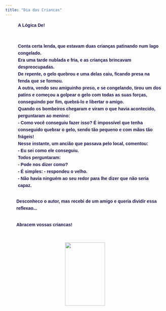 ```yaml
---
title: "Dia das Criancas"
---
```


<div class="fr0" style="background-clip: initial; background-image: url(http://pnsdr.com/img/comllas.gif); background-origin: initial; background-position: 0% 0%; color: black; display: block; font: 1em/22px Arial, Helvetica, sans-serif; margin: 0px; padding-bottom: 0px; padding-left: 40px; padding-right: 10px; padding-top: 0px;"><strong><span style="color: #20124d;">A Lógica De!</span></strong><br /><strong><br /><span style="color: #20124d;"></span></strong><br /><strong><span style="color: #20124d;">Conta certa lenda, que estavam duas crianças patinando num lago congelado.</span></strong><br /><strong><span style="color: #20124d;">Era uma tarde nublada e fria, e as crianças brincavam despreocupadas.</span></strong><br /><strong><span style="color: #20124d;">De repente, o gelo quebrou e uma delas caiu, ficando presa na fenda que se formou.</span></strong><br /><strong><span style="color: #20124d;">A outra, vendo seu amiguinho preso, e se congelando, tirou um dos patins e começou a golpear o gelo com todas as suas forças, conseguindo por fim, quebrá-lo e libertar o amigo.</span></strong><br /><strong><span style="color: #20124d;">Quando os bombeiros chegaram e viram o que havia acontecido, perguntaram ao menino:</span></strong><br /><strong><span style="color: #20124d;">- Como você conseguiu fazer isso? É impossível que tenha conseguido quebrar o gelo, sendo tão pequeno e com mãos tão frágeis!</span></strong><br /><strong><span style="color: #20124d;">Nesse instante, um ancião que passava pelo local, comentou:</span></strong><br /><strong><span style="color: #20124d;">- Eu sei como ele conseguiu.</span></strong><br /><strong><span style="color: #20124d;">Todos perguntaram:</span></strong><br /><strong><span style="color: #20124d;">- Pode nos dizer como?</span></strong><br /><strong><span style="color: #20124d;">- É simples: - respondeu o velho.</span></strong><br /><strong><span style="color: #20124d;">- Não havia ninguém ao seu redor para lhe dizer que não seria capaz.</span></strong></div><span class="aut" style="display: block; font-family: Arial, Helvetica, sans-serif; font-size: 14px; line-height: 22px; margin: 0px; padding-bottom: 2px; padding-left: 35px; padding-right: 0px; padding-top: 2px;"><strong><br /><span style="color: #20124d;"></span></strong></span><span class="aut" style="color: #20124d; display: block; font-family: Arial, Helvetica, sans-serif; font-size: 14px; line-height: 22px; margin: 0px; padding-bottom: 2px; padding-left: 35px; padding-right: 0px; padding-top: 2px;"><strong>Desconheco o autor, mas recebi de um amigo e queria dividir essa reflexao...</strong></span><span class="aut" style="display: block; font-family: Arial, Helvetica, sans-serif; font-size: 14px; line-height: 22px; margin: 0px; padding-bottom: 2px; padding-left: 35px; padding-right: 0px; padding-top: 2px;"><strong><br /><span style="color: #20124d;"></span></strong></span><span class="aut" style="color: #20124d; display: block; font-family: Arial, Helvetica, sans-serif; font-size: 14px; line-height: 22px; margin: 0px; padding-bottom: 2px; padding-left: 35px; padding-right: 0px; padding-top: 2px;"><strong>Abracem vossas criancas!</strong></span><span class="aut" style="display: block; font-family: Arial, Helvetica, sans-serif; font-size: 14px; line-height: 22px; margin: 0px; padding-bottom: 2px; padding-left: 35px; padding-right: 0px; padding-top: 2px;"><br /></span><br /><div class="separator" style="clear: both; text-align: center;"><a href="http://t1.gstatic.com/images?q=tbn:ANd9GcSpLdOJlO1hGkavDpdwsn0FBFXYh-7zKH799HxrvKvt61UZZRInRar947R_" imageanchor="1" style="margin-left: 1em; margin-right: 1em;"><img border="0" class="rg_i" data-src="http://t1.gstatic.com/images?q=tbn:ANd9GcSpLdOJlO1hGkavDpdwsn0FBFXYh-7zKH799HxrvKvt61UZZRInRar947R_" height="200" name="bbZp-RMC0oLEzM:" src="http://t1.gstatic.com/images?q=tbn:ANd9GcSpLdOJlO1hGkavDpdwsn0FBFXYh-7zKH799HxrvKvt61UZZRInRar947R_" width="126" /></a></div><div><span class="aut" style="display: block; font-family: Arial, Helvetica, sans-serif; font-size: 14px; line-height: 22px; margin: 0px; padding-bottom: 2px; padding-left: 35px; padding-right: 0px; padding-top: 2px;"><br /></span><span class="aut" style="display: block; font-family: Arial, Helvetica, sans-serif; font-size: 14px; line-height: 22px; margin: 0px; padding-bottom: 2px; padding-left: 35px; padding-right: 0px; padding-top: 2px;"><br /></span><span class="aut" style="display: block; font-family: Arial, Helvetica, sans-serif; font-size: 14px; line-height: 22px; margin: 0px; padding-bottom: 2px; padding-left: 35px; padding-right: 0px; padding-top: 2px;"><br /></span><span class="aut" style="display: block; font-family: Arial, Helvetica, sans-serif; font-size: 14px; line-height: 22px; margin: 0px; padding-bottom: 2px; padding-left: 35px; padding-right: 0px; padding-top: 2px;"><br /></span><span class="aut" style="display: block; font-family: Arial, Helvetica, sans-serif; font-size: 14px; line-height: 22px; margin: 0px; padding-bottom: 2px; padding-left: 35px; padding-right: 0px; padding-top: 2px;"><br /></span>&nbsp;</div>